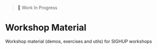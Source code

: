 > 🔨 Work In Progress

# Workshop Material 

Workshop material (demos, exercises and utils) for SIGHUP workshops
